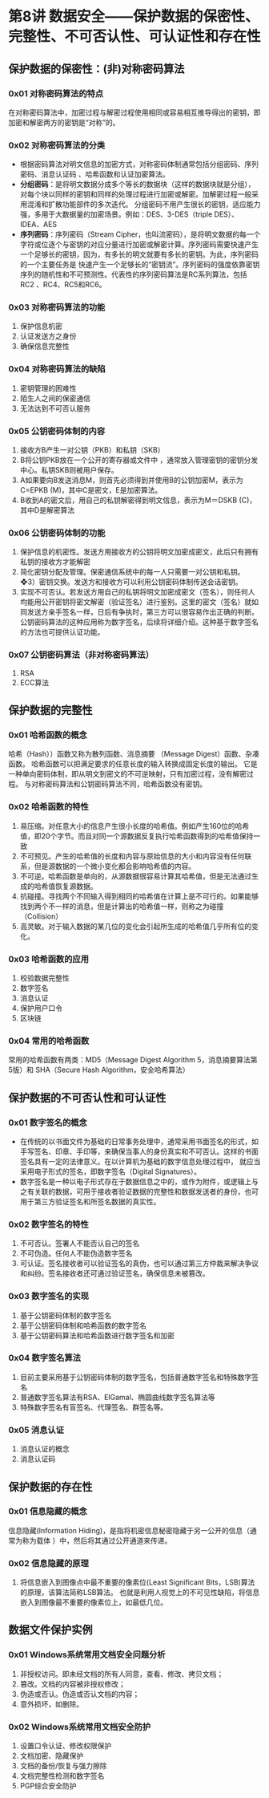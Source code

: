 # 第8讲  数据安全——保护数据的保密性、完整性、不可否认性、可认证性和存在性

## **保护数据的保密性：\(非\)对称密码算法**

### **0x01** 对称密码算法的特点

在对称密码算法中，加密过程与解密过程使用相同或容易相互推导得出的密钥，即加密和解密两方的密钥是“对称”的。

### 0x02 对称密码算法的分类

* 根据密码算法对明文信息的加密方式，对称密码体制通常包括分组密码、序列密码、消息认证码 、哈希函数和认证加密算法。
* **分组密码**：是将明文数据分成多个等长的数据块（这样的数据块就是分组），对每个块以同样的密钥和同样的处理过程进行加密或解密。加解密过程一般采用混淆和扩散功能部件的多次迭代。 分组密码不用产生很长的密钥，适应能力强，多用于大数据量的加密场景。例如：DES、3-DES（triple DES）、IDEA、AES
* **序列密码**：序列密码（Stream Cipher，也叫流密码），是将明文数据的每一个字符或位逐个与密钥的对应分量进行加密或解密计算。序列密码需要快速产生一个足够长的密钥，因为，有多长的明文就要有多长的密钥。为此，序列密码的一个主要任务是 快速产生一个足够长的“密钥流”。序列密码的强度依靠密钥序列的随机性和不可预测性。代表性的序列密码算法是RC系列算法，包括RC2 、RC4、RC5和RC6。

### 0x03 对称密码算法的功能

1. 保护信息机密
2. 认证发送方之身份
3. 确保信息完整性

### 0x04 对称密码算法的缺陷

1. 密钥管理的困难性
2. 陌生人之间的保密通信
3. 无法达到不可否认服务

### 0x05 公钥密码体制的内容

1. 接收方B产生一对公钥（PKB）和私钥（SKB）
2. B将公钥PKB放在一个公开的寄存器或文件中 ，通常放入管理密钥的密钥分发中心。私钥SKB则被用户保存。 
3. A如果要向B发送消息M，则首先必须得到并使用B的公钥加密M，表示为C=EPKB \(M\)，其中C是密文，E是加密算法。
4. B收到A的密文后，用自己的私钥解密得到明文信息，表示为M＝DSKB \(C\)，其中D是解密算法

### 0x06 公钥密码体制的功能

1. 保护信息的机密性。发送方用接收方的公钥将明文加密成密文，此后只有拥有私钥的接收方才能解密
2. 简化密钥分配及管理。保密通信系统中的每一人只需要一对公钥和私钥。 ❖3）密钥交换。发送方和接收方可以利用公钥密码体制传送会话密钥。
3. 实现不可否认。若发送方用自己的私钥将明文加密成密文（签名），则任何人均能用公开密钥将密文解密（验证签名）进行鉴别。这里的密文（签名）就如同发送方亲手签名一样，日后有争执时，第三方可以很容易作出正确的判断。公钥密码算法的这种应用称为数字签名，后续将详细介绍。这种基于数字签名的方法也可提供认证功能。

### 0x07 公钥密码算法（非对称密码算法）

1. RSA
2. ECC算法

## **保护数据的完整性**

### **0x01** 哈希函数的概念

哈希（Hash））函数又称为散列函数、消息摘要 （Message Digest）函数、杂凑函数。 哈希函数可以把满足要求的任意长度的输入转换成固定长度的输出。 它是一种单向密码体制，即从明文到密文的不可逆映射，只有加密过程，没有解密过程。 与对称密码算法和公钥密码算法不同，哈希函数没有密钥。

### 0x02 哈希函数的特性

1. 易压缩。对任意大小的信息产生很小长度的哈希值。例如产生160位的哈希值，即20个字节。而且对同一个源数据反复执行哈希函数得到的哈希值保持一致
2. 不可预见。产生的哈希值的长度和内容与原始信息的大小和内容没有任何联系，但是源数据的一个微小变化都会影响哈希值的内容。
3. 不可逆。哈希函数是单向的，从源数据很容易计算其哈希值，但是无法通过生成的哈希值恢复源数据。
4. 抗碰撞。寻找两个不同输入得到相同的哈希值在计算上是不可行的。如果能够找到两个不一样的消息，但是计算出的哈希值一样，则称之为碰撞（Collision）
5. 高灵敏。对于输入数据的某几位的变化会引起所生成的哈希值几乎所有位的变化。

### 0x03 哈希函数的应用

1. 校验数据完整性
2. 数字签名
3. 消息认证
4. 保护用户口令
5. 区块链

### 0x04 常用的哈希函数

常用的哈希函数有两类：MD5（Message Digest Algorithm 5，消息摘要算法第5版）和 SHA（Secure Hash Algorithm，安全哈希算法）

## **保护数据的不可否认性和可认证性**

### **0x01** 数字签名的概念

* 在传统的以书面文件为基础的日常事务处理中，通常采用书面签名的形式，如手写签名、印章、手印等，来确保当事人的身份真实和不可否认。这样的书面签名具有一定的法律意义。在以计算机为基础的数字信息处理过程中， 就应当采用电子形式的签名，即数字签名（Digital Signatures）。
* 数字签名是一种以电子形式存在于数据信息之中的，或作为附件，或逻辑上与之有关联的数据，可用于接收者验证数据的完整性和数据发送者的身份，也可用于第三方验证签名和所签名数据的真实性。

### **0x02** 数字签名的特性

1. 不可否认。签署人不能否认自己的签名
2. 不可伪造。任何人不能伪造数字签名
3. 可认证。签名接收者可以验证签名的真伪，也可以通过第三方仲裁来解决争议和纠纷。签名接收者还可通过验证签名，确保信息未被篡改。

### **0x03** 数字签名的实现

1. 基于公钥密码体制的数字签名
2. 基于公钥密码体制和哈希函数的数字签名
3. 基于公钥密码算法和哈希函数进行数字签名和加密

### **0x04** 数字签名算法

1. 目前主要采用基于公钥密码体制的数字签名，包括普通数字签名和特殊数字签名
2. 普通数字签名算法有RSA、ElGamal、椭圆曲线数字签名算法等
3. 特殊数字签名有盲签名、代理签名、群签名等。

### 0x05 消息认证

1. 消息认证的概念
2. 消息认证码

## **保护数据的存在性**

### **0x01** 信息隐藏的概念

信息隐藏\(Information Hiding\)，是指将机密信息秘密隐藏于另一公开的信息（通常为称为载体 ）中，然后将其通过公开通道来传递。

### 0x02 信息隐藏的原理

1. 将信息嵌入到图像点中最不重要的像素位\(Least Significant Bits，LSB\)算法的原理，该算法简称LSB算法。 也就是利用人视觉上的不可见性缺陷，将信息嵌入到图像最不重要的像素位上，如最低几位。

## **数据文件保护实例**

### **0x01** Windows系统常用文档安全问题分析

1. 非授权访问。即未经文档的所有人同意，查看、修改、拷贝文档； 
2. 篡改。文档的内容被非授权修改； 
3. 伪造或否认。伪造或否认文档的内容； 
4. 意外损坏，如删除。

### 0x02 Windows系统常用文档安全防护

1. 设置口令认证、修改权限保护
2. 文档加密、隐藏保护
3. 文档的备份/恢复与强力擦除
4. 文档完整性检测和数字签名
5. PGP综合安全防护

